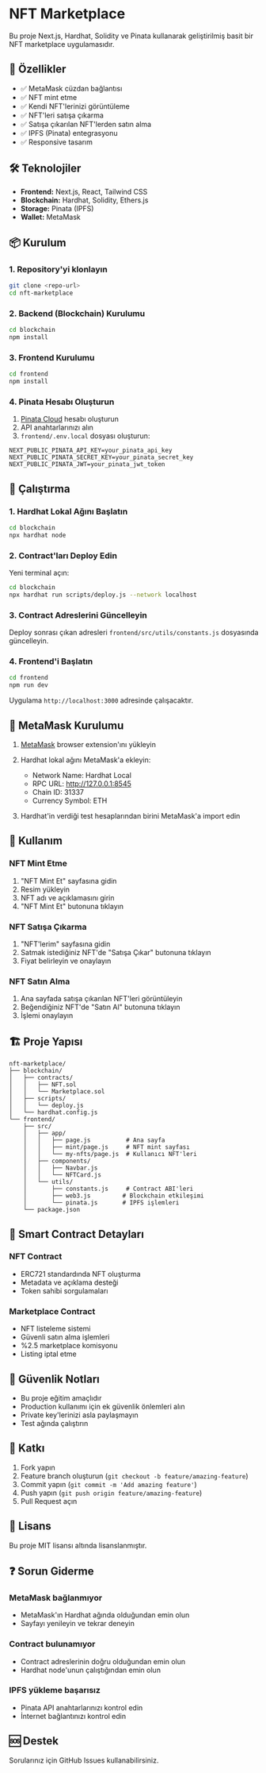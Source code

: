 # NFT Marketplace

Bu proje Next.js, Hardhat, Solidity ve Pinata kullanarak geliştirilmiş basit bir NFT marketplace uygulamasıdır.

## 🚀 Özellikler

- ✅ MetaMask cüzdan bağlantısı
- ✅ NFT mint etme
- ✅ Kendi NFT'lerinizi görüntüleme
- ✅ NFT'leri satışa çıkarma
- ✅ Satışa çıkarılan NFT'lerden satın alma
- ✅ IPFS (Pinata) entegrasyonu
- ✅ Responsive tasarım

## 🛠 Teknolojiler

- **Frontend:** Next.js, React, Tailwind CSS
- **Blockchain:** Hardhat, Solidity, Ethers.js
- **Storage:** Pinata (IPFS)
- **Wallet:** MetaMask

## 📦 Kurulum

### 1. Repository'yi klonlayın
```bash
git clone <repo-url>
cd nft-marketplace
```

### 2. Backend (Blockchain) Kurulumu
```bash
cd blockchain
npm install
```

### 3. Frontend Kurulumu
```bash
cd frontend
npm install
```

### 4. Pinata Hesabı Oluşturun
1. [Pinata Cloud](https://pinata.cloud/) hesabı oluşturun
2. API anahtarlarınızı alın
3. `frontend/.env.local` dosyası oluşturun:

```env
NEXT_PUBLIC_PINATA_API_KEY=your_pinata_api_key
NEXT_PUBLIC_PINATA_SECRET_KEY=your_pinata_secret_key  
NEXT_PUBLIC_PINATA_JWT=your_pinata_jwt_token
```

## 🔧 Çalıştırma

### 1. Hardhat Lokal Ağını Başlatın
```bash
cd blockchain
npx hardhat node
```

### 2. Contract'ları Deploy Edin
Yeni terminal açın:
```bash
cd blockchain
npx hardhat run scripts/deploy.js --network localhost
```

### 3. Contract Adreslerini Güncelleyin
Deploy sonrası çıkan adresleri `frontend/src/utils/constants.js` dosyasında güncelleyin.

### 4. Frontend'i Başlatın
```bash
cd frontend
npm run dev
```

Uygulama `http://localhost:3000` adresinde çalışacaktır.

## 🦊 MetaMask Kurulumu

1. [MetaMask](https://metamask.io/) browser extension'ını yükleyin
2. Hardhat lokal ağını MetaMask'a ekleyin:
   - Network Name: Hardhat Local
   - RPC URL: http://127.0.0.1:8545
   - Chain ID: 31337
   - Currency Symbol: ETH

3. Hardhat'in verdiği test hesaplarından birini MetaMask'a import edin

## 📱 Kullanım

### NFT Mint Etme
1. "NFT Mint Et" sayfasına gidin
2. Resim yükleyin
3. NFT adı ve açıklamasını girin
4. "NFT Mint Et" butonuna tıklayın

### NFT Satışa Çıkarma
1. "NFT'lerim" sayfasına gidin
2. Satmak istediğiniz NFT'de "Satışa Çıkar" butonuna tıklayın
3. Fiyat belirleyin ve onaylayın

### NFT Satın Alma
1. Ana sayfada satışa çıkarılan NFT'leri görüntüleyin
2. Beğendiğiniz NFT'de "Satın Al" butonuna tıklayın
3. İşlemi onaylayın

## 🏗 Proje Yapısı

```
nft-marketplace/
├── blockchain/
│   ├── contracts/
│   │   ├── NFT.sol
│   │   └── Marketplace.sol
│   ├── scripts/
│   │   └── deploy.js
│   └── hardhat.config.js
└── frontend/
    ├── src/
    │   ├── app/
    │   │   ├── page.js          # Ana sayfa
    │   │   ├── mint/page.js     # NFT mint sayfası
    │   │   └── my-nfts/page.js  # Kullanıcı NFT'leri
    │   ├── components/
    │   │   ├── Navbar.js
    │   │   └── NFTCard.js
    │   └── utils/
    │       ├── constants.js     # Contract ABI'leri
    │       ├── web3.js         # Blockchain etkileşimi
    │       └── pinata.js       # IPFS işlemleri
    └── package.json
```

## 🔧 Smart Contract Detayları

### NFT Contract
- ERC721 standardında NFT oluşturma
- Metadata ve açıklama desteği
- Token sahibi sorgulamaları

### Marketplace Contract
- NFT listeleme sistemi
- Güvenli satın alma işlemleri
- %2.5 marketplace komisyonu
- Listing iptal etme

## 🚨 Güvenlik Notları

- Bu proje eğitim amaçlıdır
- Production kullanımı için ek güvenlik önlemleri alın
- Private key'lerinizi asla paylaşmayın
- Test ağında çalıştırın

## 🤝 Katkı

1. Fork yapın
2. Feature branch oluşturun (`git checkout -b feature/amazing-feature`)
3. Commit yapın (`git commit -m 'Add amazing feature'`)
4. Push yapın (`git push origin feature/amazing-feature`)
5. Pull Request açın

## 📄 Lisans

Bu proje MIT lisansı altında lisanslanmıştır.

## ❓ Sorun Giderme

### MetaMask bağlanmıyor
- MetaMask'ın Hardhat ağında olduğundan emin olun
- Sayfayı yenileyin ve tekrar deneyin

### Contract bulunamıyor
- Contract adreslerinin doğru olduğundan emin olun
- Hardhat node'unun çalıştığından emin olun

### IPFS yükleme başarısız
- Pinata API anahtarlarınızı kontrol edin
- İnternet bağlantınızı kontrol edin

## 🆘 Destek

Sorularınız için GitHub Issues kullanabilirsiniz. 